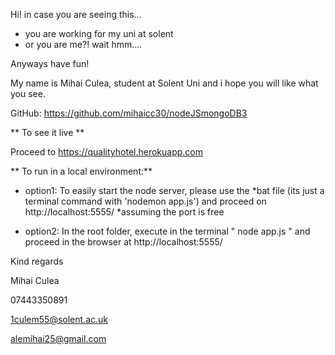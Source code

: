Hi! in case you are seeing this...

- you are working for my uni at solent
- or you are me?! wait hmm....

Anyways have fun!

My name is Mihai Culea, student at Solent Uni and i hope you will like what you see.


GitHub:
https://github.com/mihaicc30/nodeJSmongoDB3


** To see it live **

Proceed to https://qualityhotel.herokuapp.com

** To run in a local environment:**

- option1:
To easily start the node server, please use the *bat file (its just a terminal command with 'nodemon app.js') and proceed on http://localhost:5555/  *assuming the port is free


- option2:
In the root folder, execute in the terminal " node app.js " and proceed in the browser at http://localhost:5555/




Kind regards

Mihai Culea

07443350891

1culem55@solent.ac.uk

alemihai25@gmail.com

